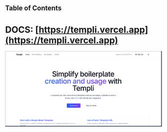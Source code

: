 ## Table of Contents

# DOCS: [https://templi.vercel.app](https://templi.vercel.app)

![Templi](./images/Templi.png)
